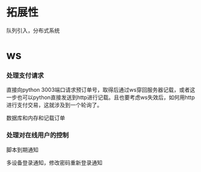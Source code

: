 # 拓展性

队列引入，分布式系统



# ws

### 处理支付请求

直接向python 3003端口请求预订单号，取得后通过ws穿回服务器记载，或者这一步也可以python直接发送到http进行记载。且也要考虑ws失效后，如何用http进行支付交易，这就涉及到一个轮询了。

数据库和内存和记载订单



### 处理对在线用户的控制

脚本到期通知

多设备登录通知，修改密码重新登录通知

